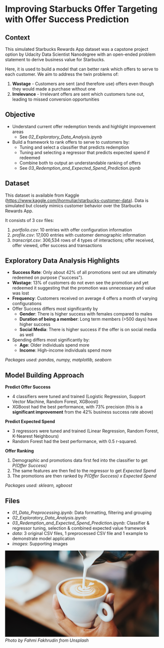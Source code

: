 # Improving Starbucks Offer Targeting with Offer Success Prediction



## Context
This simulated Starbucks Rewards App dataset was a capstone project option by Udacity Data Scientist Nanodegree with an open-ended problem statement to derive business value for Starbucks. 

Here, it is used to build a model that can better rank which offers to serve to each customer. We aim to address the twin problems of:

1. <b>Wastage</b> - Customers are sent (and therefore use) offers even though they would made a purchase without one
2. <b>Irrelevance</b> - Irrelevant offers are sent which customers tune out, leading to missed conversion opportunities


## Objective
- Understand current offer redemption trends and highlight improvement areas
    - See *02_Exploratory_Data_Analysis.ipynb*
- Build a framework to rank offers to serve to customers by:
    - Tuning and select a classifier that predicts redemption
    - Tuning and selecting a regressor that predicts expected spend if redeemed 
    - Combine both to output an understandable ranking of offers
    - See *03_Redemption_and_Expected_Spend_Prediction.ipynb*


## Dataset
This dataset is available from Kaggle (https://www.kaggle.com/ihormuliar/starbucks-customer-data). Data is simulated but closely mimics customer behavior over the Starbucks Rewards App. 

It consists of 3 csv files:

1. *portfolio.csv*: 10 entries with offer configuration information
2. *profile.csv*: 17,000 entries with customer demographic information
3. *transcript.csv*: 306,534 rows of 4 types of interactions; offer received, offer viewed, offer success and transactions

## Exploratory Data Analysis Highlights
- <b>Success Rate</b>: Only about 42% of all promotions sent out are ultimately redeemed on purpose ("success").
- <b>Wastage</b>: 13% of customers do not even see the promotion and yet redeemed it suggesting that the promotion was unnecessary and value was lost
- <b>Frequency</b>: Customers received on average 4 offers a month of varying configurations
- Offer Success differs most significantly by
    - <b>Gender</b>: There is higher success with females compared to males
    - <b>Duration of being a member</b>: Long term members (>500 days) have higher success
    - <b>Social Media</b>: There is higher success if the offer is on social media as well
- Spending differs most significantly by:
    - <b>Age</b>: Older individuals spend more
    - <b>Income</b>: High-income individuals spend more

*Packages used: pandas, numpy, matplotlib, seaborn*

## Model Building Approach

<b>Predict Offer Success</b>
- 4 classifiers were tuned and trained (Logistic Regression, Support Vector Machine, Random Forest, XGBoost)
- XGBoost had the best performance, with 73% precision (this is a <b>significant improvement</b> from the 42% business success rate above)

<b>Predict Expected Spend</b>
- 3 regressors were tuned and trained (Linear Regression, Random Forest, K-Nearest Neighbours)
- Random Forest had the best performance, with 0.5 r-squared.

<b>Offer Ranking</b>
1. Demographic and promotions data first fed into the classifier to get *P(Offer Success)*
2. The same features are then fed to the regressor to get *Expected Spend*
3. The promotions are then ranked by *P(Offer Success) x Expected Spend*

*Packages used: sklearn, xgboost*

## Files
- *01_Data_Preprocessing.ipynb*: Data formatting, filtering and grouping
- *02_Exploratory_Data_Analysis.ipynb*: 
- *03_Redemption_and_Expected_Spend_Prediction.ipynb*: Classifier & regressor tuning, selection & combined expected value framework
- *data*: 3 original CSV files, 1 preprocessed CSV file and 1 example to demonstrate model application
- *images*: Supporting images

![](./images/coffee.jpg)
*Photo by Fahmi Fakhrudin from Unsplash*